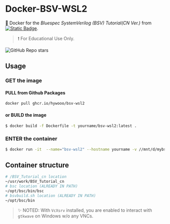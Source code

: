 # Docker-BSV-WSL2
:whale: Docker for the *Bluespec SystemVerilog (BSV) Tutorial(CN Ver.)* from [![Static Badge](https://img.shields.io/badge/WangXuan95-BSV__Tutorial__cn-blue?style=flat-square&logo=github&cacheSeconds=3600)](https://github.com/WangXuan95/BSV_Tutorial_cn). 
> ❗ For Educational Use Only.

![GitHub Repo stars](https://img.shields.io/github/stars/HYwooo/Docker-BSV-WSL2?style=flat-square&logo=github&color=green)

## Usage
### GET the image
#### PULL from Github Packages
```bash
docker pull ghcr.io/hywooo/bsv-wsl2
```
#### or BUILD the image
```bash
$ docker build -f Dockerfile -t yourname/bsv-wsl2:latest .
```
###  ENTER the container
```bash
$ docker run -it  --name="bsv-wsl2" --hostname yourname -v //mnt/d/mybsvfile:/mnt/mybsvfile yourname/bsv-wsl2:latest
```
## Container structure
```bash
# /BSV_Tutorial_cn location
~/usr/work/BSV_Tutorial_cn
# bsc location (ALREADY IN PATH)
~/opt/bsc/bin/bsc
# bsvbuild.sh location (ALREADY IN PATH)
~/opt/bsc/bin
```
> :sparkles: NOTED: With `VcXsrv` installed, you are enabled to interact with `gtkwave` on Windows w/o any VNCs.
